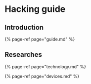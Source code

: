 # Hacking guide

## Introduction

{% page-ref page="guide.md" %}



## Researches

{% page-ref page="technology.md" %}

{% page-ref page="devices.md" %}



